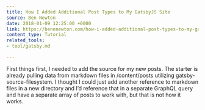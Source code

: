 ```yaml
---
title: How I Added Additional Post Types to My GatsbyJS Site
source: Ben Newton
date: 2018-01-09 12:25:00 +0000
link: https://benenewton.com/how-i-added-additional-post-types-to-my-gatsby-js-site/
content_type: Tutorial
related_tools:
- tool/gatsby.md

---
```

First things first, I needed to add the source for my new posts. The starter is already pulling data from markdown files in /content/posts utilizing gatsby-source-filesystem. I thought I could just add another reference to markdown files in a new directory and I’d reference that in a separate GraphQL query and have a separate array of posts to work with, but that is not how it works. 





